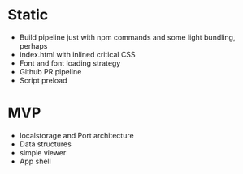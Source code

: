 # Static
- Build pipeline just with npm commands and some light bundling, perhaps
- index.html with inlined critical CSS
- Font and font loading strategy
- Github PR pipeline
- Script preload

# MVP
- localstorage and Port architecture
- Data structures
- simple viewer
- App shell
